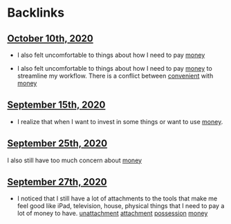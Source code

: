 
# Backlinks
## [October 10th, 2020](<October 10th, 2020.md>)
- I also felt uncomfortable to things about how I need to pay [money](<money.md>)

- I also felt uncomfortable to things about how I need to pay [money](<money.md>) to streamline my workflow. There is a conflict between [convenient](<convenient.md>) with [money](<money.md>)

## [September 15th, 2020](<September 15th, 2020.md>)
- I realize that when I want to invest in some things or want to use [money](<money.md>).

## [September 25th, 2020](<September 25th, 2020.md>)
I also still have too much concern about [money](<money.md>)

## [September 27th, 2020](<September 27th, 2020.md>)
- I noticed that I still have a lot of attachments to the tools that make me feel good like iPad, television, house, physical things that I need to pay a lot of money to have. [unattachment](<unattachment.md>) [attachment](<attachment.md>) [possession](<possession.md>) [money](<money.md>)

